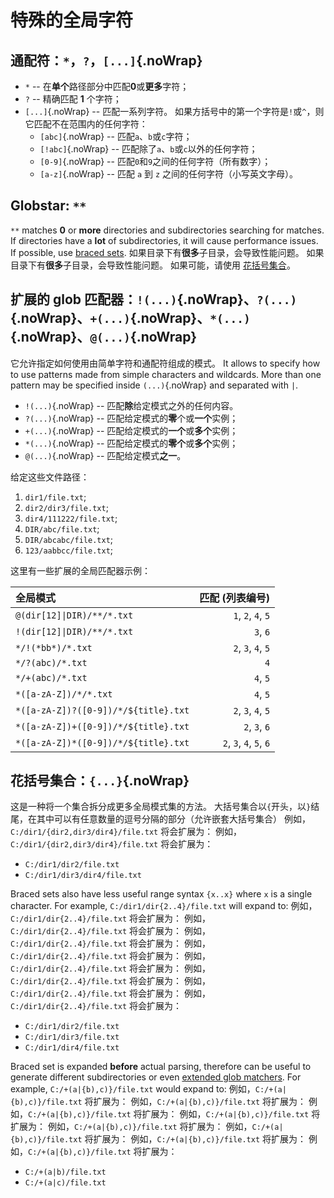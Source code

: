 # 特殊的全局字符

## 通配符：`*`，`?`，`[...]`{.noWrap}

- `*` -- 在**单个**路径部分中匹配**0**或**更多**字符；
- `?` -- 精确匹配 **1** 个字符；
- `[...]`{.noWrap} -- 匹配一系列字符。 如果方括号中的第一个字符是`!`或`^`，则它匹配不在范围内的任何字符：
  - `[abc]`{.noWrap} -- 匹配`a`、`b`或`c`字符；
  - `[!abc]`{.noWrap} -- 匹配除了`a`、`b`或`c`以外的任何字符；
  - `[0-9]`{.noWrap} -- 匹配`0`和`9`之间的任何字符（所有数字）；
  - `[a-z]`{.noWrap} -- 匹配 `a` 到 `z` 之间的任何字符（小写英文字母）。

## Globstar: `**`

`**` matches **0** or **more** directories and subdirectories searching for matches. If directories have a **lot** of subdirectories, it will cause performance issues. If possible, use [braced sets](#braced-sets). 如果目录下有**很多**子目录，会导致性能问题。 如果目录下有**很多**子目录，会导致性能问题。 如果可能，请使用 [花括号集合](#braced-sets)。

## 扩展的 glob 匹配器：`!(...)`{.noWrap}、`?(...)`{.noWrap}、`+(...)`{.noWrap}、`*(...)`{.noWrap}、`@(...)`{.noWrap}

它允许指定如何使用由简单字符和通配符组成的模式。 It allows to specify how to use patterns made from simple characters and wildcards. More than one pattern may be specified inside `(...)`{.noWrap} and separated with `|`.

- `!(...)`{.noWrap} -- 匹配**除**给定模式之外的任何内容。
- `?(...)`{.noWrap} -- 匹配给定模式的**零**个或**一个**实例；
- `+(...)`{.noWrap} -- 匹配给定模式的**一个**或**多个**实例；
- `*(...)`{.noWrap} -- 匹配给定模式的**零个**或**多个**实例；
- `@(...)`{.noWrap} -- 匹配给定模式**之一**。

给定这些文件路径：

1. `dir1/file.txt`;
1. `dir2/dir3/file.txt`;
1. `dir4/111222/file.txt`;
1. `DIR/abc/file.txt`;
1. `DIR/abcabc/file.txt`;
1. `123/aabbcc/file.txt`;

这里有一些扩展的全局匹配器示例：

| 全局模式                                 |               匹配 (列表编号) |
|:------------------------------------ | -----------------------:|
| `@(dir[12]\|DIR)/**/*.txt`          |      `1`, `2`, `4`, `5` |
| `!(dir[12]\|DIR)/**/*.txt`          |                `3`, `6` |
| `*/!(*bb*)/*.txt`                    |      `2`, `3`, `4`, `5` |
| `*/?(abc)/*.txt`                     |                     `4` |
| `*/+(abc)/*.txt`                     |                `4`, `5` |
| `*([a-zA-Z])/*/*.txt`                |                `4`, `5` |
| `*([a-zA-Z])?([0-9])/*/${title}.txt` |      `2`, `3`, `4`, `5` |
| `*([a-zA-Z])+([0-9])/*/${title}.txt` |           `2`, `3`, `6` |
| `*([a-zA-Z])*([0-9])/*/${title}.txt` | `2`, `3`, `4`, `5`, `6` |

## 花括号集合：`{...}`{.noWrap}

这是一种将一个集合拆分成更多全局模式集的方法。 大括号集合以`{`开头，以`}`结尾，在其中可以有任意数量的逗号分隔的部分（允许嵌套大括号集合） 例如，`C:/dir1/{dir2,dir3/dir4}/file.txt` 将会扩展为： 例如，`C:/dir1/{dir2,dir3/dir4}/file.txt` 将会扩展为：

- `C:/dir1/dir2/file.txt`
- `C:/dir1/dir3/dir4/file.txt`

Braced sets also have less useful range syntax `{x..x}` where `x` is a single character. For example, `C:/dir1/dir{2..4}/file.txt` will expand to: 例如，`C:/dir1/dir{2..4}/file.txt` 将会扩展为： 例如，`C:/dir1/dir{2..4}/file.txt` 将会扩展为： 例如，`C:/dir1/dir{2..4}/file.txt` 将会扩展为： 例如，`C:/dir1/dir{2..4}/file.txt` 将会扩展为： 例如，`C:/dir1/dir{2..4}/file.txt` 将会扩展为： 例如，`C:/dir1/dir{2..4}/file.txt` 将会扩展为： 例如，`C:/dir1/dir{2..4}/file.txt` 将会扩展为： 例如，`C:/dir1/dir{2..4}/file.txt` 将会扩展为：

- `C:/dir1/dir2/file.txt`
- `C:/dir1/dir3/file.txt`
- `C:/dir1/dir4/file.txt`

Braced set is expanded **before** actual parsing, therefore can be useful to generate different subdirectories or even [extended glob matchers](#extended-glob-matchers). For example, `C:/+(a|{b),c)}/file.txt` would expand to: 例如，`C:/+(a|{b),c)}/file.txt` 将扩展为： 例如，`C:/+(a|{b),c)}/file.txt` 将扩展为： 例如，`C:/+(a|{b),c)}/file.txt` 将扩展为： 例如，`C:/+(a|{b),c)}/file.txt` 将扩展为： 例如，`C:/+(a|{b),c)}/file.txt` 将扩展为： 例如，`C:/+(a|{b),c)}/file.txt` 将扩展为： 例如，`C:/+(a|{b),c)}/file.txt` 将扩展为： 例如，`C:/+(a|{b),c)}/file.txt` 将扩展为：

- `C:/+(a|b)/file.txt`
- `C:/+(a|c)/file.txt`
